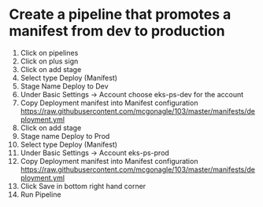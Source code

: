 # Create a pipeline that promotes a manifest from dev to production

1.	Click on pipelines
2.	Click on plus sign
3.	Click on add stage 
4.	Select type Deploy (Manifest)
5.	Stage Name Deploy to Dev
6.	Under Basic Settings → Account choose eks-ps-dev for the account
7.	Copy Deployment manifest into Manifest configuration
https://raw.githubusercontent.com/mcgonagle/103/master/manifests/deployment.yml
8.	Click on add stage
9.	Stage name Deploy to Prod
10.	Select type Deploy (Manifest)
11.	Under Basic Settings → Account eks-ps-prod
12.	Copy Deployment manifest into Manifest configuration
https://raw.githubusercontent.com/mcgonagle/103/master/manifests/deployment.yml
13.	Click Save in bottom right hand corner
14.	Run Pipeline
